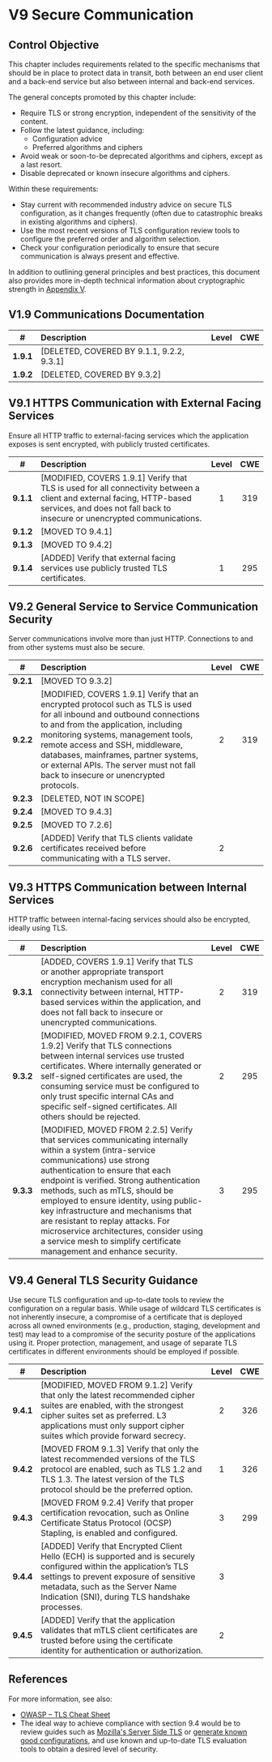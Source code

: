 # V9 Secure Communication

## Control Objective

This chapter includes requirements related to the specific mechanisms that should be in place to protect data in transit, both between an end user client and a back-end service but also between internal and back-end services.

The general concepts promoted by this chapter include:

* Require TLS or strong encryption, independent of the sensitivity of the content.
* Follow the latest guidance, including:
    * Configuration advice
    * Preferred algorithms and ciphers
* Avoid weak or soon-to-be deprecated algorithms and ciphers, except as a last resort.
* Disable deprecated or known insecure algorithms and ciphers.

Within these requirements:

* Stay current with recommended industry advice on secure TLS configuration, as it changes frequently (often due to catastrophic breaks in existing algorithms and ciphers).
* Use the most recent versions of TLS configuration review tools to configure the preferred order and algorithm selection.
* Check your configuration periodically to ensure that secure communication is always present and effective.

In addition to outlining general principles and best practices, this document also provides more in-depth technical information about cryptographic strength in [Appendix V](./0x97-Appendix-V_Cryptography.md).

## V1.9 Communications Documentation

| # | Description | Level | CWE |
| :---: | :--- | :---: | :---: |
| **1.9.1** | [DELETED, COVERED BY 9.1.1, 9.2.2, 9.3.1] | | |
| **1.9.2** | [DELETED, COVERED BY 9.3.2] | | |

## V9.1 HTTPS Communication with External Facing Services

Ensure all HTTP traffic to external-facing services which the application exposes is sent encrypted, with publicly trusted certificates.

| # | Description | Level | CWE |
| :---: | :--- | :---: | :---: |
| **9.1.1** | [MODIFIED, COVERS 1.9.1] Verify that TLS is used for all connectivity between a client and external facing, HTTP-based services, and does not fall back to insecure or unencrypted communications. | 1 | 319 |
| **9.1.2** | [MOVED TO 9.4.1] | | |
| **9.1.3** | [MOVED TO 9.4.2] | | |
| **9.1.4** | [ADDED] Verify that external facing services use publicly trusted TLS certificates. | 1 | 295 |

## V9.2 General Service to Service Communication Security

Server communications involve more than just HTTP. Connections to and from other systems must also be secure.

| # | Description | Level | CWE |
| :---: | :--- | :---: | :---: |
| **9.2.1** | [MOVED TO 9.3.2] | | |
| **9.2.2** | [MODIFIED, COVERS 1.9.1] Verify that an encrypted protocol such as TLS is used for all inbound and outbound connections to and from the application, including monitoring systems, management tools, remote access and SSH, middleware, databases, mainframes, partner systems, or external APIs. The server must not fall back to insecure or unencrypted protocols. | 2 | 319 |
| **9.2.3** | [DELETED, NOT IN SCOPE] | | |
| **9.2.4** | [MOVED TO 9.4.3] | | |
| **9.2.5** | [MOVED TO 7.2.6] | | |
| **9.2.6** | [ADDED] Verify that TLS clients validate certificates received before communicating with a TLS server. | 2 | |

## V9.3 HTTPS Communication between Internal Services

HTTP traffic between internal-facing services should also be encrypted, ideally using TLS.

| # | Description | Level | CWE |
| :---: | :--- | :---: | :---: |
| **9.3.1** | [ADDED, COVERS 1.9.1] Verify that TLS or another appropriate transport encryption mechanism used for all connectivity between internal, HTTP-based services within the application, and does not fall back to insecure or unencrypted communications. | 2 | 319 |
| **9.3.2** | [MODIFIED, MOVED FROM 9.2.1, COVERS 1.9.2] Verify that TLS connections between internal services use trusted certificates. Where internally generated or self-signed certificates are used, the consuming service must be configured to only trust specific internal CAs and specific self-signed certificates. All others should be rejected. | 2 | 295 |
| **9.3.3** | [MODIFIED, MOVED FROM 2.2.5] Verify that services communicating internally within a system (intra-service communications) use strong authentication to ensure that each endpoint is verified. Strong authentication methods, such as mTLS, should be employed to ensure identity, using public-key infrastructure and mechanisms that are resistant to replay attacks. For microservice architectures, consider using a service mesh to simplify certificate management and enhance security. | 3 | 295 |

## V9.4 General TLS Security Guidance

Use secure TLS configuration and up-to-date tools to review the configuration on a regular basis. While usage of wildcard TLS certificates is not inherently insecure, a compromise of a certificate that is deployed across all owned environments (e.g., production, staging, development and test) may lead to a compromise of the security posture of the applications using it. Proper protection, management, and usage of separate TLS certificates in different environments should be employed if possible.

| # | Description | Level | CWE |
| :---: | :--- | :---: | :---: |
| **9.4.1** | [MODIFIED, MOVED FROM 9.1.2] Verify that only the latest recommended cipher suites are enabled, with the strongest cipher suites set as preferred. L3 applications must only support cipher suites which provide forward secrecy. | 2 | 326 |
| **9.4.2** | [MOVED FROM 9.1.3] Verify that only the latest recommended versions of the TLS protocol are enabled, such as TLS 1.2 and TLS 1.3. The latest version of the TLS protocol should be the preferred option. | 1 | 326 |
| **9.4.3** | [MOVED FROM 9.2.4] Verify that proper certification revocation, such as Online Certificate Status Protocol (OCSP) Stapling, is enabled and configured. | 3 | 299 |
| **9.4.4** | [ADDED] Verify that Encrypted Client Hello (ECH) is supported and is securely configured within the application’s TLS settings to prevent exposure of sensitive metadata, such as the Server Name Indication (SNI), during TLS handshake processes. | 3 | |
| **9.4.5** | [ADDED] Verify that the application validates that mTLS client certificates are trusted before using the certificate identity for authentication or authorization. | 2 | |

## References

For more information, see also:

* [OWASP – TLS Cheat Sheet](https://cheatsheetseries.owasp.org/cheatsheets/Transport_Layer_Security_Cheat_Sheet.html)
* The ideal way to achieve compliance with section 9.4 would be to review guides such as [Mozilla's Server Side TLS](https://wiki.mozilla.org/Security/Server_Side_TLS) or [generate known good configurations](https://mozilla.github.io/server-side-tls/ssl-config-generator/), and use known and up-to-date TLS evaluation tools to obtain a desired level of security.
